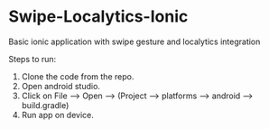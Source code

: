 # Swipe-Localytics-Ionic
Basic ionic application with swipe gesture and localytics integration


Steps to run:

1. Clone the code from the repo.
2. Open android studio.
3. Click on File --> Open --> (Project --> platforms --> android --> build.gradle)
4. Run app on device.
